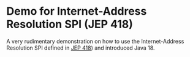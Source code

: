 # Demo for Internet-Address Resolution SPI (JEP 418)

A very rudimentary demonstration on how to use the Internet-Address Resolution SPI defined in [JEP 418](https://openjdk.java.net/jeps/418)) and introduced Java 18.
